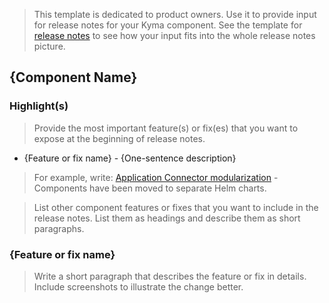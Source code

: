 > This template is dedicated to product owners. Use it to provide input for release notes for your Kyma component. See the template for [release notes](./release-notes.md) to see how your input fits into the whole release notes picture.

## {Component Name}

### Highlight(s)

> Provide the most important feature(s) or fix(es) that you want to expose at the beginning of release notes.

- {Feature or fix name} - {One-sentence description}

> For example, write:
> [Application Connector modularization](#section-link) - Components have been moved to separate Helm charts.

> List other component features or fixes that you want to include in the release notes. List them as headings and describe them as short paragraphs.

### {Feature or fix name}

> Write a short paragraph that describes the feature or fix in details. Include screenshots to illustrate the change better.
